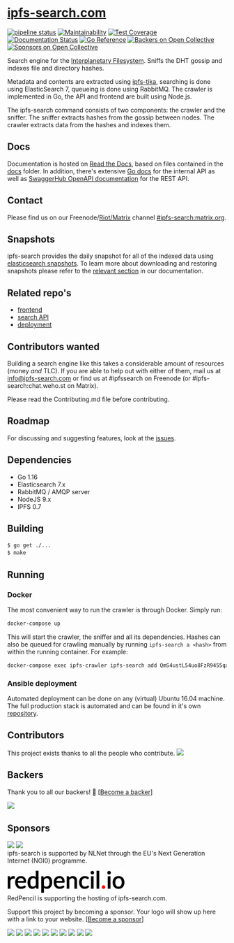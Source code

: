 # [ipfs-search.com](https://ipfs-search.com)
[![pipeline status](https://gitlab.com/ipfs-search.com/ipfs-search/badges/master/pipeline.svg)](https://gitlab.com/ipfs-search.com/ipfs-search/-/commits/master)
[![Maintainability](https://api.codeclimate.com/v1/badges/1c25261992991d72137c/maintainability)](https://codeclimate.com/github/ipfs-search/ipfs-search/maintainability)
[![Test Coverage](https://api.codeclimate.com/v1/badges/1c25261992991d72137c/test_coverage)](https://codeclimate.com/github/ipfs-search/ipfs-search/test_coverage)
[![Documentation Status](https://readthedocs.org/projects/ipfs-search/badge/?version=latest)](https://ipfs-search.readthedocs.io/en/latest/?badge=latest)
[![Go Reference](https://pkg.go.dev/badge/github.com/ipfs-search/ipfs-search.svg)](https://pkg.go.dev/github.com/ipfs-search/ipfs-search)
[![Backers on Open Collective](https://opencollective.com/ipfs-search/backers/badge.svg)](#backers)
[![Sponsors on Open Collective](https://opencollective.com/ipfs-search/sponsors/badge.svg)](#sponsors)

Search engine for the [Interplanetary Filesystem](https://ipfs.io). Sniffs the DHT gossip and indexes file and directory hashes.

Metadata and contents are extracted using [ipfs-tika](https://github.com/ipfs-search/ipfs-tika), searching is done using ElasticSearch 7, queueing is done using RabbitMQ. The crawler is implemented in Go, the API and frontend are built using Node.js.

The ipfs-search command consists of two components: the crawler and the sniffer. The sniffer extracts hashes from the gossip between nodes. The crawler extracts data from the hashes and indexes them.

## Docs
Documentation is hosted on [Read the Docs](https://ipfs-search.readthedocs.io/en/latest/), based on files contained in the [docs](https://github.com/ipfs-search/ipfs-search/tree/master/docs) folder. In addition, there's extensive [Go docs](https://pkg.go.dev/github.com/ipfs-search/ipfs-search) for the internal API as well as [SwaggerHub OpenAPI documentation](https://app.swaggerhub.com/apis-docs/ipfs-search/ipfs-search/) for the REST API.

## Contact
Please find us on our Freenode/[Riot/Matrix](https://riot.im/app/#/room/#ipfs-search:matrix.org) channel [#ipfs-search:matrix.org](https://matrix.to/#/#ipfs-search:matrix.org).

## Snapshots
ipfs-search provides the daily snapshot for all of the indexed data using
[elasticsearch snapshots](https://www.elastic.co/guide/en/elasticsearch/reference/current/modules-snapshots.html).
To learn more about downloading and restoring snapshots please refer to the [relevant section](https://ipfs-search.readthedocs.io/en/latest/snapshots.html) in our documentation.

## Related repo's
* [frontend](https://github.com/ipfs-search/ipfs-search-frontend)
* [search API](https://github.com/ipfs-search/ipfs-search-api)
* [deployment](https://github.com/ipfs-search/ipfs-search-deployment)

## Contributors wanted
Building a search engine like this takes a considerable amount of resources (money _and_ TLC).
If you are able to help out with either of them, mail us at info@ipfs-search.com or find us at #ipfssearch on Freenode (or #ipfs-search:chat.weho.st on Matrix).

Please read the Contributing.md file before contributing.

## Roadmap
For discussing and suggesting features, look at the [issues](https://github.com/ipfs-search/ipfs-search/issues).

## Dependencies

* Go 1.16
* Elasticsearch 7.x
* RabbitMQ / AMQP server
* NodeJS 9.x
* IPFS 0.7

## Building
```bash
$ go get ./...
$ make
```

## Running

### Docker
The most convenient way to run the crawler is through Docker. Simply run:

```bash
docker-compose up
```

This will start the crawler, the sniffer and all its dependencies. Hashes can also be queued for crawling manually by running `ipfs-search a <hash>` from within the running container. For example:

```bash
docker-compose exec ipfs-crawler ipfs-search add QmS4ustL54uo8FzR9455qaxZwuMiUhyvMcX9Ba8nUH4uVv
```

### Ansible deployment
Automated deployment can be done on any (virtual) Ubuntu 16.04 machine. The full production stack is automated and can be found in it's own [repository](https://github.com/ipfs-search/ipfs-search-deployment).

## Contributors

This project exists thanks to all the people who contribute.
<a href="https://github.com/ipfs-search/ipfs-search/graphs/contributors"><img src="https://opencollective.com/ipfs-search/contributors.svg?width=890&button=false" /></a>


## Backers

Thank you to all our backers! 🙏 [[Become a backer](https://opencollective.com/ipfs-search#backer)]

<a href="https://opencollective.com/ipfs-search#backers" target="_blank"><img src="https://opencollective.com/ipfs-search/backers.svg?width=890"></a>


## Sponsors

<a href="https://nlnet.nl/project/IPFS-search/"><img width="200pt" src="https://nlnet.nl/logo/banner.png"></a> <a href="https://nlnet.nl/project/IPFS-search/"><img width="200pt" src="https://nlnet.nl/image/logos/NGI0_tag.png"></a> 
<br>
ipfs-search is supported by NLNet through the EU's Next Generation Internet (NGI0) programme.

<a href="https://redpencil.io/projects/"><img width="270pt" src="https://raw.githubusercontent.com/redpencilio/frontend-redpencil.io/327318b84ffb396d8af6776f19b9f36212596082/public/assets/vector/rpio-logo.svg"> </a><br>
RedPencil is supporting the hosting of ipfs-search.com.

Support this project by becoming a sponsor. Your logo will show up here with a link to your website. [[Become a sponsor](https://opencollective.com/ipfs-search#sponsor)]

<a href="https://opencollective.com/ipfs-search/sponsor/0/website" target="_blank"><img src="https://opencollective.com/ipfs-search/sponsor/0/avatar.svg"></a>
<a href="https://opencollective.com/ipfs-search/sponsor/1/website" target="_blank"><img src="https://opencollective.com/ipfs-search/sponsor/1/avatar.svg"></a>
<a href="https://opencollective.com/ipfs-search/sponsor/2/website" target="_blank"><img src="https://opencollective.com/ipfs-search/sponsor/2/avatar.svg"></a>
<a href="https://opencollective.com/ipfs-search/sponsor/3/website" target="_blank"><img src="https://opencollective.com/ipfs-search/sponsor/3/avatar.svg"></a>
<a href="https://opencollective.com/ipfs-search/sponsor/4/website" target="_blank"><img src="https://opencollective.com/ipfs-search/sponsor/4/avatar.svg"></a>
<a href="https://opencollective.com/ipfs-search/sponsor/5/website" target="_blank"><img src="https://opencollective.com/ipfs-search/sponsor/5/avatar.svg"></a>
<a href="https://opencollective.com/ipfs-search/sponsor/6/website" target="_blank"><img src="https://opencollective.com/ipfs-search/sponsor/6/avatar.svg"></a>
<a href="https://opencollective.com/ipfs-search/sponsor/7/website" target="_blank"><img src="https://opencollective.com/ipfs-search/sponsor/7/avatar.svg"></a>
<a href="https://opencollective.com/ipfs-search/sponsor/8/website" target="_blank"><img src="https://opencollective.com/ipfs-search/sponsor/8/avatar.svg"></a>
<a href="https://opencollective.com/ipfs-search/sponsor/9/website" target="_blank"><img src="https://opencollective.com/ipfs-search/sponsor/9/avatar.svg"></a>


